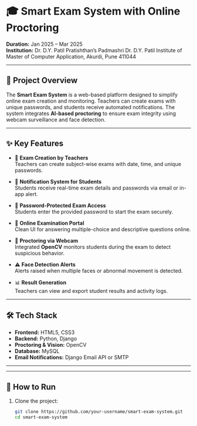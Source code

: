 # 🎓 Smart Exam System with Online Proctoring

**Duration:**  Jan 2025 – Mar 2025  
**Institution:** Dr. D.Y. Patil Pratishthan’s Padmashri Dr. D.Y. Patil Institute of Master of Computer Application, Akurdi, Pune 411044

---

## 📌 Project Overview

The **Smart Exam System** is a web-based platform designed to simplify online exam creation and monitoring. Teachers can create exams with unique passwords, and students receive automated notifications. The system integrates **AI-based proctoring** to ensure exam integrity using webcam surveillance and face detection.

---

## ✨ Key Features

- 📝 **Exam Creation by Teachers**  
  Teachers can create subject-wise exams with date, time, and unique passwords.

- 📩 **Notification System for Students**  
  Students receive real-time exam details and passwords via email or in-app alert.

- 🔐 **Password-Protected Exam Access**  
  Students enter the provided password to start the exam securely.

- 🧠 **Online Examination Portal**  
  Clean UI for answering multiple-choice and descriptive questions online.

- 🎥 **Proctoring via Webcam**  
  Integrated **OpenCV** monitors students during the exam to detect suspicious behavior.

- ⚠️ **Face Detection Alerts**  
  Alerts raised when multiple faces or abnormal movement is detected.

- 📊 **Result Generation**  
  Teachers can view and export student results and activity logs.

---

## 🛠️ Tech Stack

- **Frontend:** HTML5, CSS3  
- **Backend:** Python, Django  
- **Proctoring & Vision:** OpenCV  
- **Database:** MySQL  
- **Email Notifications:** Django Email API or SMTP  

---


---

## 🚀 How to Run

1. Clone the project:
   ```bash
   git clone https://github.com/your-username/smart-exam-system.git
   cd smart-exam-system
